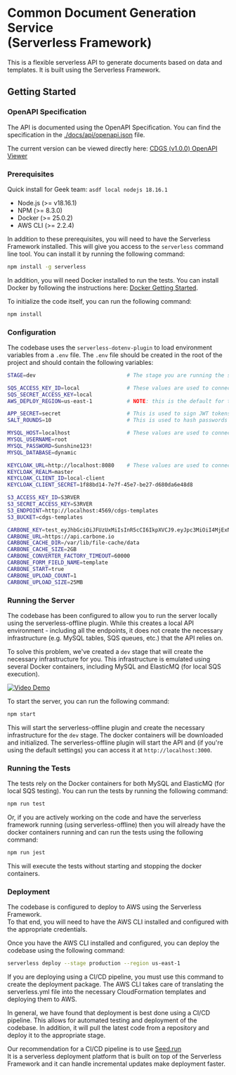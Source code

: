 # Common Document Generation Service <br>(Serverless Framework)

This is a flexible serverless API to generate documents based on data and templates. It is built using the Serverless Framework.

## Getting Started

### OpenAPI Specification

The API is documented using the OpenAPI Specification.  You can find the specification in the [./docs/api/openapi.json](./docs/api/openapi.json) file.

The current version can be viewed directly here: [CDGS (v1.0.0) OpenAPI Viewer](https://app.swaggerhub.com/apis/geekinc/CDGS/v1.0.0)

### Prerequisites

Quick install for Geek team: `asdf local nodejs 18.16.1`

* Node.js (>= v18.16.1)
* NPM (>= 8.3.0)
* Docker (>= 25.0.2)
* AWS CLI (>= 2.2.4)

In addition to these prerequisites, you will need to have the Serverless Framework installed.
This will give you access to the `serverless` command line tool.
You can install it by running the following command:

```bash
npm install -g serverless
```

In addition, you will need Docker installed to run the tests. 
You can install Docker by following the instructions here: [Docker Getting Started](https://docs.docker.com/get-docker/).

To initialize the code itself, you can run the following command:

```bash
npm install
```

### Configuration

The codebase uses the `serverless-dotenv-plugin` to load environment variables from a `.env` file.
The `.env` file should be created in the root of the project and should contain the following variables:

```bash
STAGE=dev                             # The stage you are running the serverless API in

SQS_ACCESS_KEY_ID=local               # These values are used to connect to the local ElasticMQ instance
SQS_SECRET_ACCESS_KEY=local
AWS_DEPLOY_REGION=us-east-1           # NOTE: this is the default for the local system - production can be different

APP_SECRET=secret                     # This is used to sign JWT tokens (it should not be "secret" in production)
SALT_ROUNDS=10                        # This is used to hash passwords (10 is a good default value)

MYSQL_HOST=localhost                  # These values are used to connect to the local MySQL instance
MYSQL_USERNAME=root
MYSQL_PASSWORD=Sunshine123!
MYSQL_DATABASE=dynamic

KEYCLOAK_URL=http://localhost:8080    # These values are used to connect to the local Keycloak instance
KEYCLOAK_REALM=master
KEYCLOAK_CLIENT_ID=local-client
KEYCLOAK_CLIENT_SECRET=1f88bd14-7e7f-45e7-be27-d680da6e48d8

S3_ACCESS_KEY_ID=S3RVER
S3_SECRET_ACCESS_KEY=S3RVER
S3_ENDPOINT=http://localhost:4569/cdgs-templates
S3_BUCKET=cdgs-templates

CARBONE_KEY=test_eyJhbGciOiJFUzUxMiIsInR5cCI6IkpXVCJ9.eyJpc3MiOiI4MjExNDIxOTk5NTQ2NDI0OTEiLCJhdWQiOiJjYXJib25lIiwiZXhwIjoyMzY5NjAyOTc4LCJkYXRhIjp7InR5cGUiOiJ0ZXN0In19.AART7kpZkS75k4V82UDzVk4kFGJuIYXi7b_ixV_f0mAL_kQ2TYBhnRhFnVMPCtR4GZFfU1bliIg4tMxbi7F_lr_OAOSQ8RiZgnmH7VN7CWhvFpro4f0Z-owpk_jAUbDVAiqFFSgzRDMjHNNSMC_kyiEeUVxzMpxCo9yvMhHAR1y1nZKY
CARBONE_URL=https://api.carbone.io
CARBONE_CACHE_DIR=/var/lib/file-cache/data
CARBONE_CACHE_SIZE=2GB
CARBONE_CONVERTER_FACTORY_TIMEOUT=60000
CARBONE_FORM_FIELD_NAME=template
CARBONE_START=true
CARBONE_UPLOAD_COUNT=1
CARBONE_UPLOAD_SIZE=25MB
```


### Running the Server

The codebase has been configured to allow you to run the server locally using the serverless-offline plugin.
While this creates a local API environment - including all the endpoints, it does not create the necessary infrastructure 
(e.g. MySQL tables, SQS queues, etc.) that the API relies on.

To solve this problem, we've created a `dev` stage that will create the necessary infrastructure for you.
This infrastructure is emulated using several Docker containers, including MySQL and ElasticMQ (for local SQS execution).

[![Video Demo](https://raw.githubusercontent.com/geekinc/common-document-generation-service/main/docs/assets/simple-video.png)](https://vimeo.com/911776556/5c25b0eeec?share=copy)

To start the server, you can run the following command:

```bash
npm start
```

This will start the serverless-offline plugin and create the necessary infrastructure for the `dev` stage.
The docker containers will be downloaded and initialized.  The serverless-offline plugin will start the API and 
(if you're using the default settings) you can access it at `http://localhost:3000`.


### Running the Tests

The tests rely on the Docker containers for both MySQL and ElasticMQ (for local SQS testing). You can run the tests by running the following command:

```bash
npm run test
```

Or, if you are actively working on the code and have the serverless framework running (using serverless-offline) then you will already have the docker containers running and can run the tests using the following command:

```bash
npm run jest
```

This will execute the tests without starting and stopping the docker containers.

### Deployment

The codebase is configured to deploy to AWS using the Serverless Framework.  
To that end, you will need to have the AWS CLI installed and configured with the appropriate credentials.

Once you have the AWS CLI installed and configured, you can deploy the codebase using the following command:

```bash
serverless deploy --stage production --region us-east-1
```

If you are deploying using a CI/CD pipeline, you must use this command to create the deployment package.
The AWS CLI takes care of translating the serverless.yml file into the necessary CloudFormation templates and deploying them to AWS.

In general, we have found that deployment is best done using a CI/CD pipeline.  This allows for automated testing and deployment of the codebase.
In addition, it will pull the latest code from a repository and deploy it to the appropriate stage.

Our recommendation for a CI/CD pipeline is to use [Seed.run](https://seed.run/)  
It is a serverless deployment platform that is built on top of the Serverless Framework and it can handle incremental updates
make deployment faster.

